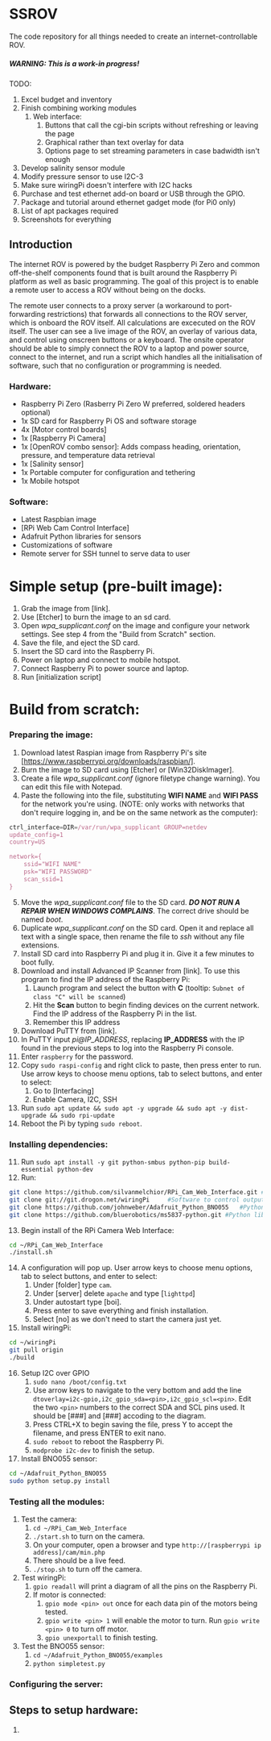 # SSROV
The code repository for all things needed to create an internet-controllable ROV. 
##### WARNING: This is a work-in progress!
TODO: 
1. Excel budget and inventory
2. Finish combining working modules
	1. Web interface:
		1. Buttons that call the cgi-bin scripts without refreshing or leaving the page
		2. Graphical rather than text overlay for data
		3. Options page to set streaming parameters in case badwidth isn't enough
3. Develop salinity sensor module
4. Modify pressure sensor to use I2C-3
5. Make sure wiringPi doesn't interfere with I2C hacks
6. Purchase and test ethernet add-on board or USB through the GPIO. 
7. Package and tutorial around ethernet gadget mode (for Pi0 only)
8. List of apt packages required
9. Screenshots for everything

## Introduction
The internet ROV is powered by the budget Raspberry Pi Zero and common off-the-shelf components found that is built around the Raspberry Pi platform as well as basic programming. The goal of this project is to enable a remote user to access a ROV without being on the docks.

The remote user connects to a proxy server (a workaround to port-forwarding restrictions) that forwards all connections to the ROV server, which is onboard the ROV itself. All calculations are excecuted on the ROV itself. The user can see a live image of the ROV, an overlay of various data, and control using onscreen buttons or a keyboard. The onsite operator should be able to simply connect the ROV to a laptop and power source, connect to the internet, and run a script which handles all the initialisation of software, such that no configuration or programming is needed. 

### Hardware:
- Raspberry Pi Zero (Rasberry Pi Zero W preferred, soldered headers optional)
- 1x SD card for Raspberry Pi OS and software storage
- 4x [Motor control boards]
- 1x [Raspberry Pi Camera]
- 1x [OpenROV combo sensor]: Adds compass heading, orientation, pressure, and temperature data retrieval
- 1x [Salinity sensor]
- 1x Portable computer for configuration and tethering
- 1x Mobile hotspot

### Software:
- Latest Raspbian image
- [RPi Web Cam Control Interface]
- Adafruit Python libraries for sensors
- Customizations of software
- Remote server for SSH tunnel to serve data to user

# Simple setup (pre-built image):
1. Grab the image from [link].
2. Use [Etcher] to burn the image to an sd card.
3. Open *wpa_supplicant.conf* on the image and configure your network settings. See step 4 from the "Build from Scratch" section.
4. Save the file, and eject the SD card.
5. Insert the SD card into the Raspberry Pi.
6. Power on laptop and connect to mobile hotspot.
7. Connect Raspberry Pi to power source and laptop.
8. Run [initialization script]

# Build from scratch:

### Preparing the image:
1. Download latest Raspian image from Raspberry Pi's site [https://www.raspberrypi.org/downloads/raspbian/].
7. Burn the image to SD card using [Etcher] or [Win32DiskImager].
8. Create a file *wpa_supplicant.conf* (ignore filetype change warning). You can edit this file with Notepad.
9. Paste the following into the file, substituting **WIFI NAME** and **WIFI PASS** for the network you're using. (NOTE: only works with networks that don't require logging in, and be on the same network as the computer):

```javascript
ctrl_interface=DIR=/var/run/wpa_supplicant GROUP=netdev
update_config=1
country=US

network={
	ssid="WIFI NAME"
	psk="WIFI PASSWORD"
	scan_ssid=1
}
```

5. Move the *wpa_supplicant.conf* file to the SD card. ***DO NOT RUN A REPAIR WHEN WINDOWS COMPLAINS***. The correct drive should be named *boot*.
2. Duplicate *wpa_supplicant.conf* on the SD card. Open it and replace all text with a single space, then rename the file to *ssh* without any file extensions.
3. Install SD card into Raspberry Pi and plug it in. Give it a few minutes to boot fully. 
4. Download and install Advanced IP Scanner from [link]. To use this program to find the IP address of the Raspberry Pi:
	1. Launch program and select the button with **C** (tooltip: `Subnet of class "C" will be scanned`) 
	2. Hit the **Scan** button to begin finding devices on the current network. Find the IP address of the Raspberry Pi in the list.
	3. Remember this IP address
5. Download PuTTY from [link].
6. In PuTTY input *pi@IP_ADDRESS*, replacing **IP_ADDRESS** with the IP found in the previous steps to log into the Raspberry Pi console.
7. Enter `raspberry` for the password.
8. Copy `sudo raspi-config` and right click to paste, then press enter to run. Use arrow keys to choose menu options, tab to select buttons, and enter to select:
	1. Go to [Interfacing]
	2. Enable Camera, I2C, SSH
9.  Run `sudo apt update && sudo apt -y upgrade && sudo apt -y dist-upgrade && sudo rpi-update`
10. Reboot the Pi by typing `sudo reboot`.

### Installing dependencies:
11. Run `sudo apt install -y git python-smbus python-pip build-essential python-dev`
12. Run:
```bash
git clone https://github.com/silvanmelchior/RPi_Cam_Web_Interface.git #Software bundle to easily use the Raspberry Pi camera module
git clone git://git.drogon.net/wiringPi 	#Software to control output to General Purpose Input Output pins on the Raspberry Pi
git clone https://github.com/johnweber/Adafruit_Python_BNO055	#Python library customized to allow interfacing with the orientation sensor over the I2C interface, works around the hardware driver bug that the Raspberry Pi has
git clone https://github.com/bluerobotics/ms5837-python.git	#Python library for using the pressure/temperature sensor
```
13. Begin install of the RPi Camera Web Interface:
```bash
cd ~/RPi_Cam_Web_Interface
./install.sh
```
14. A configuration will pop up. User arrow keys to choose menu options, tab to select buttons, and enter to select:
	1. Under [folder] type `cam`.
	2. Under [server] delete `apache` and type [`lighttpd`] 
	3. Under autostart type [boi].
	4. Press enter to save everything and finish installation.
	5. Select [no] as we don't need to start the camera just yet.
15. Install wiringPi:
```bash
cd ~/wiringPi
git pull origin
./build
```
16. Setup I2C over GPIO
	1.  `sudo nano /boot/config.txt`
	2.  Use arrow keys to navigate to the very bottom and add the line `dtoverlay=i2c-gpio,i2c_gpio_sda=<pin>,i2c_gpio_scl=<pin>`. Edit the two `<pin>` numbers to the correct SDA and SCL pins used. It should be [###] and [###] accoding to the diagram.
	1.  Press CTRL+X to begin saving the file, press Y to accept the filename, and press ENTER to exit nano. 
	2.  `sudo reboot` to reboot the Raspberry Pi.
	3.  `modprobe i2c-dev` to finish the setup.
17. Install BNO055 sensor:
```bash
cd ~/Adafruit_Python_BNO055
sudo python setup.py install
```
### Testing all the modules:
1. Test the camera:
	1. `cd ~/RPi_Cam_Web_Interface`
	2. `./start.sh` to turn on the camera.
	3. On your computer, open a browser and type `http://[raspberrypi ip address]/cam/min.php`
	4. There should be a live feed. 
	5. `./stop.sh` to turn off the camera.
2. Test wiringPi:
	1. `gpio readall` will print a diagram of all the pins on the Raspberry Pi.
	2. If motor is connected:
		1. `gpio mode <pin> out` once for each data pin of the motors being tested.
		2. `gpio write <pin> 1` will enable the motor to turn. Run `gpio write <pin> 0` to turn off motor.
		3. `gpio unexportall` to finish testing.
3. Test the BNO055 sensor:
	1. `cd ~/Adafruit_Python_BNO055/examples`
	2. `python simpletest.py`


### Configuring the server:


<!--
Test everything after install
Edit configs for lhttpd to enable mod-cgi
Make files for the cockpit
sudo lighttpd-enable-mod cgi
sudo lighttpd-enable-mod fastcgi
sudo nano /etc/lighttpd/lighttpd.conf
sudo /etc/init.d/lighttpd stop
sudo /etc/init.d/lighttpd start
-->



## Steps to setup hardware:
1. 